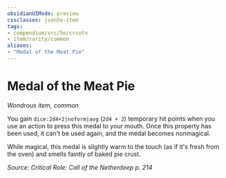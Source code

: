 ```yaml
---
obsidianUIMode: preview
cssclasses: json5e-item
tags:
- compendium/src/5e/crcotn
- item/rarity/common
aliases: 
- "Medal of the Meat Pie"
---
```

# Medal of the Meat Pie
*Wondrous item, common*  


You gain `dice:2d4+2|noform|avg` (`2d4 + 2`) temporary hit points when you use an action to press this medal to your mouth. Once this property has been used, it can't be used again, and the medal becomes nonmagical.

While magical, this medal is slightly warm to the touch (as if it's fresh from the oven) and smells faintly of baked pie crust.

*Source: Critical Role: Call of the Netherdeep p. 214*